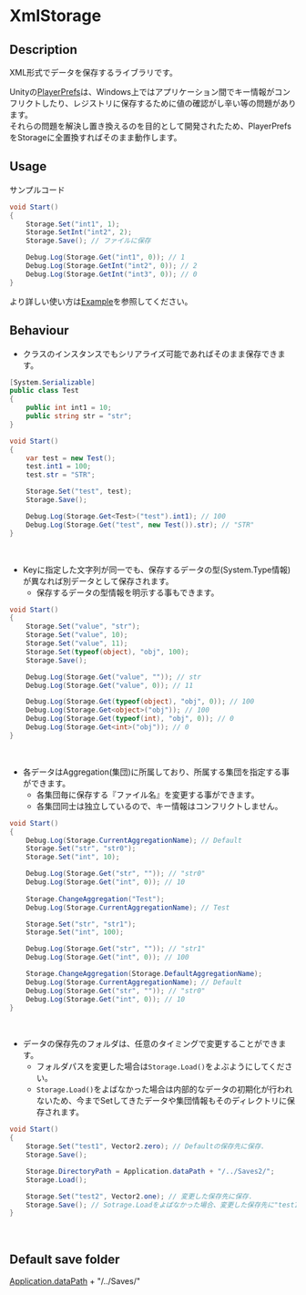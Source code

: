 XmlStorage
===


## Description
XML形式でデータを保存するライブラリです。  

Unityの[PlayerPrefs](https://docs.unity3d.com/jp/current/ScriptReference/PlayerPrefs.html)は、Windows上ではアプリケーション間でキー情報がコンフリクトしたり、レジストリに保存するために値の確認がし辛い等の問題があります。  
それらの問題を解決し置き換えるのを目的として開発されたため、PlayerPrefsをStorageに全置換すればそのまま動作します。

## Usage
サンプルコード
```` csharp
void Start()
{
    Storage.Set("int1", 1);
    Storage.SetInt("int2", 2);
    Storage.Save(); // ファイルに保存

    Debug.Log(Storage.Get("int1", 0)); // 1
    Debug.Log(Storage.GetInt("int2", 0)); // 2
    Debug.Log(Storage.GetInt("int3", 0)); // 0
}
````
より詳しい使い方は[Example](Assets/XmlStorage/Example/)を参照してください。

## Behaviour
- クラスのインスタンスでもシリアライズ可能であればそのまま保存できます。
```` csharp
[System.Serializable]
public class Test
{
    public int int1 = 10;
    public string str = "str";
}

void Start()
{
    var test = new Test();
    test.int1 = 100;
    test.str = "STR";

    Storage.Set("test", test);
    Storage.Save();

    Debug.Log(Storage.Get<Test>("test").int1); // 100
    Debug.Log(Storage.Get("test", new Test()).str); // "STR"
}
````
<br />

- Keyに指定した文字列が同一でも、保存するデータの型(System.Type情報)が異なれば別データとして保存されます。
    - 保存するデータの型情報を明示する事もできます。
```` csharp
void Start()
{
    Storage.Set("value", "str");
    Storage.Set("value", 10);
    Storage.Set("value", 11);
    Storage.Set(typeof(object), "obj", 100);
    Storage.Save();

    Debug.Log(Storage.Get("value", "")); // str
    Debug.Log(Storage.Get("value", 0)); // 11

    Debug.Log(Storage.Get(typeof(object), "obj", 0)); // 100
    Debug.Log(Storage.Get<object>("obj")); // 100
    Debug.Log(Storage.Get(typeof(int), "obj", 0)); // 0
    Debug.Log(Storage.Get<int>("obj")); // 0
}
````
<br />

- 各データはAggregation(集団)に所属しており、所属する集団を指定する事ができます。
  - 各集団毎に保存する『ファイル名』を変更する事ができます。
  - 各集団同士は独立しているので、キー情報はコンフリクトしません。
```` csharp
void Start()
{
    Debug.Log(Storage.CurrentAggregationName); // Default
    Storage.Set("str", "str0");
    Storage.Set("int", 10);

    Debug.Log(Storage.Get("str", "")); // "str0"
    Debug.Log(Storage.Get("int", 0)); // 10
    
    Storage.ChangeAggregation("Test");
    Debug.Log(Storage.CurrentAggregationName); // Test

    Storage.Set("str", "str1");
    Storage.Set("int", 100);

    Debug.Log(Storage.Get("str", "")); // "str1"
    Debug.Log(Storage.Get("int", 0)); // 100

    Storage.ChangeAggregation(Storage.DefaultAggregationName);
    Debug.Log(Storage.CurrentAggregationName); // Default
    Debug.Log(Storage.Get("str", "")); // "str0"
    Debug.Log(Storage.Get("int", 0)); // 10
}
````
<br />

- データの保存先のフォルダは、任意のタイミングで変更することができます。
    - フォルダパスを変更した場合は`Storage.Load()`をよぶようにしてください。
    - `Storage.Load()`をよばなかった場合は内部的なデータの初期化が行われないため、今までSetしてきたデータや集団情報もそのディレクトリに保存されます。
```` csharp
void Start()
{
    Storage.Set("test1", Vector2.zero); // Defaultの保存先に保存.
    Storage.Save();

    Storage.DirectoryPath = Application.dataPath + "/../Saves2/";   
    Storage.Load();

    Storage.Set("test2", Vector2.one); // 変更した保存先に保存.
    Storage.Save(); // Sotrage.Loadをよばなかった場合、変更した保存先に"test1"も保存される。
}
````
<br />
    

## Default save folder
[Application.dataPath](https://docs.unity3d.com/ja/current/ScriptReference/Application-dataPath.html) + "/../Saves/"

